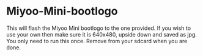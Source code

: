 # Miyoo-Mini-bootlogo
This will flash the Miyoo Mini bootlogo to the one provided. If you wish to use your own then make sure it is 640x480, upside down and saved as jpg.  
You only need to run this once. Remove from your sdcard when you are done.